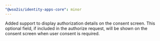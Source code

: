 ```yaml
---
"@wso2is/identity-apps-core": minor
---
```


Added support to display authorization details on the consent screen. This optional field, if included in the authorize request, will be shown on the consent screen when user consent is required.
